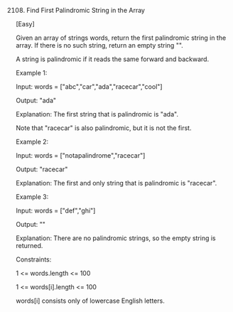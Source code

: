 2108. Find First Palindromic String in the Array

[Easy]

Given an array of strings words, return the first palindromic string in the array. If there is no such string, return an empty string "".

A string is palindromic if it reads the same forward and backward.

Example 1:

Input: words = ["abc","car","ada","racecar","cool"]

Output: "ada"

Explanation: The first string that is palindromic is "ada".

Note that "racecar" is also palindromic, but it is not the first.

Example 2:

Input: words = ["notapalindrome","racecar"]

Output: "racecar"

Explanation: The first and only string that is palindromic is "racecar".

Example 3:

Input: words = ["def","ghi"]

Output: ""

Explanation: There are no palindromic strings, so the empty string is returned.
 

Constraints:

1 <= words.length <= 100

1 <= words[i].length <= 100

words[i] consists only of lowercase English letters.